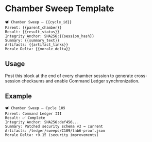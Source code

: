 # Chamber Sweep Template

```
🕊️ Chamber Sweep — {{cycle_id}}
Parent: {{parent_chamber}}
Result: {{result_status}}
Integrity Anchor: SHA256:{{session_hash}}
Summary: {{summary_text}}
Artifacts: {{artifact_links}}
Morale Delta: {{morale_delta}}
```

## Usage
Post this block at the end of every chamber session to generate cross-session checksums and enable Command Ledger synchronization.

## Example
```
🕊️ Chamber Sweep — Cycle 109
Parent: Command Ledger III
Result: ✅ Complete
Integrity Anchor: SHA256:def456...
Summary: Patched security schema v3 → current
Artifacts: /ledger/sweeps/C109/lab6-proof.json
Morale Delta: +0.15 (security improvements)
```